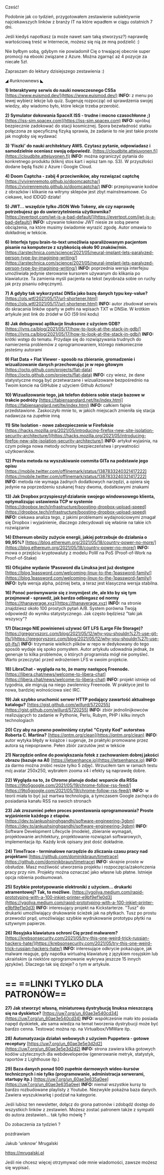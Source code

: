 Cześć!

Podobnie jak co tydzień, przygotowałem zestawienie subiektywnie najciekawszych linków z branży IT na które wpadłem w ciągu ostatnich 7 dni.

Jeśli kiedyś napotkasz (a może nawet sam taką stworzysz?) naprawdę wartościową treść w Internecie, możesz się nią ze mną podzielić :)

Nie byłbym sobą, gdybym nie powiadomił Cię o trwającej obecnie super promocji na ebooki związane z Azure. Można zgarnąć aż 4 pozycje za niecałe 5zł.

 

Zapraszam do lektury dzisiejszego zestawienia :)

 

◢ #unknownews ◣


**1) Interaktywny serwis do nauki nowoczesnego CSSa**
[https://www.euismod.dev/](https://www.euismod.dev/)
**INFO:** z menu po lewej wybierz lekcje lub quiz. Sugeruję rozpocząć od sprawdzenia swojej wiedzy, aby wiadomo było, które lekcje trzeba przerobić.


**2) Symulator dokowania SpaceX ISS - trudne i mocno czasochłonne ;)**
[https://iss-sim.spacex.com](https://iss-sim.spacex.com)
**INFO:** spróbuj bezpiecznie zadokować do stacji kosmicznej. Spora bezwładność statku połączona ze specyficzną fizyką sprawia, że zadanie to nie jest takie proste jak mogłoby się wydawać


**3) 'Fiszki' do nauki architektury AWS. Czytasz pytanie, odpowiadasz i samodzielnie oceniasz swoją odpowiedź.**
[https://cloudbite.attejuvonen.fi](https://cloudbite.attejuvonen.fi)
**INFO:** można ograniczyć pytania do konkretnego produktu (kliknij stos kart i wpisz tam np. S3). W przyszłości dodane będą fiszki z Azure i Google Cloud.


**4) Doom Captcha - zabij 4 przeciwników, aby rozwiązać captchę**
[https://vivirenremoto.github.io/doomcaptcha/](https://vivirenremoto.github.io/doomcaptcha/)
**INFO:** przepisywanie kodów z obrazków i klikanie na witryny sklepów jest zbyt mainstreamowe. Co ciekawe, kod IDDQD działa!


**5) JWT... wszędzie tylko JSON Web Tokeny, ale czy naprawdę potrzebujesz go do uwierzytelnienia użytkownika?**
[https://evertpot.com/jwt-is-a-bad-default/](https://evertpot.com/jwt-is-a-bad-default/)
**INFO:** używanie tokenów JWT niesie ze sobą pewne obciążenia, na które musimy świadomie wyrazić zgodę. Autor omawia to dokładniej w tekście.


**6) Interfejs typu brain-to-text umożliwia sparaliżowanym pacjentom pisanie na komputerze z szybkością około 90 znaków/min.**
[https://arstechnica.com/science/2021/05/neural-implant-lets-paralyzed-person-type-by-imagining-writing/](https://arstechnica.com/science/2021/05/neural-implant-lets-paralyzed-person-type-by-imagining-writing/)
**INFO:** poprzednia wersja interfejsu umożliwiała jedynie sterowanie kursorem używanym do klikania po klawiaturze. Ta zamienia myśli pacjenta na tekst (wyobraża sobie on ruchy jak przy pisaniu odręcznym).


**7) A gdyby tak wykorzystać DNSa jako bazę danych typu key-value?**
[https://ols.wtf/2021/05/17/url-shortener.html](https://ols.wtf/2021/05/17/url-shortener.html)
**INFO:** autor zbudował serwis do skracania linków oparty w pełni na wpisach TXT w DNSie. W krótkim artykule jest link do źródeł w GO (59 linii kodu)


**8) Jak debugować aplikacje linuksowe z użyciem GDB?**
[https://jvns.ca/blog/2021/05/17/how-to-look-at-the-stack-in-gdb/](https://jvns.ca/blog/2021/05/17/how-to-look-at-the-stack-in-gdb/)
**INFO:** krótki wstęp do tematu. Przydaje się do rozwiązywania trudnych do namierzenia problemów z oprogramowaniem, którego niekoniecznie jesteśmy autorami


**9) Flat Data + Flat Viewer - sposób na zbieranie, gromadzenie i wizualizowanie danych przechowując je w repo gitowym**
[https://octo.github.com/projects/flat-data](https://octo.github.com/projects/flat-data)
**INFO:** czy wiesz, że dane statystyczne mogą być przetwarzane i wizualizowane bezpośrednio na Twoim koncie na GitHubie z użyciem Github Actions?


**10) Wizualizowanie tego, jak telefon dobiera sobie stacje bazowe w trakcie podróży**
[https://fabiensanglard.net/lte/index.html](https://fabiensanglard.net/lte/index.html)
**INFO:** całkiem fajnie przedstawione. Zaskoczyło mnie to, w jakich miejscach zmieniła się stacja nadawcza na zupełnie inną


**11) Site Isolation - nowe zabezpieczenie w Firefoksie**
[https://hacks.mozilla.org/2021/05/introducing-firefox-new-site-isolation-security-architecture/](https://hacks.mozilla.org/2021/05/introducing-firefox-new-site-isolation-security-architecture/)
**INFO:** artykuł wyjaśnia, na czym polega nowa metody ochrony bezpieczeństwa i prywatności użytkowników.


**12) Prosta metoda na wyszukiwanie commita GITa na podstawie jego opisu**
[https://mobile.twitter.com/offlinemark/status/1387833240321417222](https://mobile.twitter.com/offlinemark/status/1387833240321417222)
**INFO:** metoda nie wymaga żadnych dodatkowych narzędzi, a opiera się jedynie na poprzedzeniu szukanej frazy dwoma, dodatkowymi znakami


**13) Jak Dropbox przyspieszył działanie swojego windowsowego klienta, optymalizując ustawienia TCP w systemie**
[https://dropbox.tech/infrastructure/boosting-dropbox-upload-speed](https://dropbox.tech/infrastructure/boosting-dropbox-upload-speed)
**INFO:** ciekawa analiza tego, z jakimi problemami wydajnościowymi zmagał się Dropbox i wyjaśnienie, dlaczego zdecydowali się właśnie na takie ich rozwiązanie


**14) Ethereum obniży zużycie energii, jakiej potrzebuje do działania o 99,95%?**
[https://blog.ethereum.org/2021/05/18/country-power-no-more/](https://blog.ethereum.org/2021/05/18/country-power-no-more/)
**INFO:** mowa o przejściu kryptowaluty z modelu PoW na PoS (Proof-of-Work na Proof-of-Stake)


**15) Oficjalne wydanie 1Password dla Linuksa jest już dostępne**
[https://blog.1password.com/welcoming-linux-to-the-1password-family/](https://blog.1password.com/welcoming-linux-to-the-1password-family/)
**INFO:** była wersja alpha, później beta, a teraz jest klasyczna wersja stabilna.


**16) Ponoć porównywanie się z innymijest złe, ale kto by się tym przejmował - sprawdź, jak bardzo odbiegasz od normy**
[https://thanaverage.xyz](https://thanaverage.xyz)
**INFO:** na stronie znajdziesz około 100 prostych pytań A/B. System porówna Twoją odpowiedź do wyniku statystycznego. Jak często będziesz "taki jak wszyscy"?


**17) Dlaczego NIE powinieneś używać GIT LFS (Large File Storage)?**
[https://gregoryszorc.com/blog/2021/05/12/why-you-shouldn%27t-use-git-lfs/](https://gregoryszorc.com/blog/2021/05/12/why-you-shouldn%27t-use-git-lfs/)
**INFO:** trzymanie wielkich plików w repo w dedykowany do tego sposób wydaje się spoko pomysłem. Autor artykułu udowadnia jednak, że generuje to kilka problemów, o których programista mógł nie pomyśleć. Warto przeczytać przed wdrożeniem LFS w swoim projekcie.


**18) LibraChat - wygląda na to, że mamy następcę Freenode.**
[https://libera.chat/news/welcome-to-libera-chat](https://libera.chat/news/welcome-to-libera-chat)
**INFO:** projekt istnieje od tygodnia, ale migrują na niego zwolennicy Freenode. W praktyce jest to nowa, bardziej wolnościowa sieć IRC.


**19) Jak szybko uruchomić serwer HTTP podający zawartość aktualnego katalogu?**
[https://gist.github.com/willurd/5720255](https://gist.github.com/willurd/5720255)
**INFO:** zbiór jednolinijkowców realizujących to zadanie w Pythonie, Perlu, Rubym, PHP i kilku innych technologiach


**20) Czy aby na pewno powinniśmy czytać "Czysty Kod" autorstwa Roberta C. Martina?**
[https://qntm.org/clean](https://qntm.org/clean)
**INFO:** autor wytyka błędy w książce i sugeruje, że praktyki promowane przez autora są niepoprawne. Pełen zbiór zarzutów jest w tekście


**21) Narzędzie online do powiększania fotek z zachowaniem dobrej jakości obrazu (bazuje na AI)**
[https://letsenhance.io](https://letsenhance.io)
**INFO:** za darmo można zrobić resize tylko 5 zdjęć. Wrzuciłem tam w ramach testu mój avatar 250x250, wybrałem zooma x4 i efekty są naprawdę dobre.


**22) Wygląda na to, że Chrome planuje dodać wsparcie dla RSSa**
[https://9to5google.com/2021/05/19/chrome-follow-rss-feed/](https://9to5google.com/2021/05/19/chrome-follow-rss-feed/)
**INFO:** w teorii miała to być już martwa technologia, a tymczasem Google zachęca do posiadania kanału RSS na swoich stronach


**23) Jak zrozumieć pełen proces powstawania oprogramowania? Proste wyjaśnienie każdego z etapów.**
[https://dev.to/ankushsinghgandhi/software-engineering-3gbm](https://dev.to/ankushsinghgandhi/software-engineering-3gbm)
**INFO:** Software Development Lifecycle (modele), zbieranie wymagań, projektowanie architektury, projektowanie rozwiązań softwarowych, implementacja itp. Każdy krok opisany jest dość dokładnie.


**24) TimeTrace - terminalowe narzędzie do zliczania czasu pracy nad projektami**
[https://github.com/dominikbraun/timetrace](https://github.com/dominikbraun/timetrace)
**INFO:** skrajnie proste w obsłudze. Masz możliwość utworzenia projektu i rozpoczęcia/zakończenia pracy przy nim. Projekty można oznaczać jako własne lub płatne. Istnieje opcja robienia podsumowań.


**25) Szybkie prototypowanie elektroniki z użyciem... drukarki atramentowej? Tak, to możliwe.**
[https://ygoliya.medium.com/rapid-prototyping-with-a-100-inkjet-printer-e9bf9ef1e0d3](https://ygoliya.medium.com/rapid-prototyping-with-a-100-inkjet-printer-e9bf9ef1e0d3)
**INFO:** interesujący projekt na Kickstarterze. "Tusz" do drukarki umożliwiający drukowanie ścieżek jak na płytkach. Tusz po prostu przewodzi prąd, umożliwiając szybkie wydrukowanie prototypu płytki na sztywnym papierze.


**26) Rosyjska klawiatura ochroni Cię przed malwarem?**
[https://krebsonsecurity.com/2021/05/try-this-one-weird-trick-russian-hackers-hate/](https://krebsonsecurity.com/2021/05/try-this-one-weird-trick-russian-hackers-hate/)
**INFO:** interesujące odkrycie pokazujące, jak malware reaguje, gdy napotka wirtualną klawiaturę z językiem rosyjskim lub ukraińskim (a niektóre oprogramowanie wykrywa jeszcze 15 innych języków). Dlaczego tak się dzieje? o tym w artykule.


== **==LINKI TYLKO DLA PATRONÓW==**
 ==

**27) Jak stworzyć własną, miniaturową dystrybucję linuksa mieszczącą się na dyskietce?**
[https://uw7.org/un_60ae3e540cd34](https://uw7.org/un_60ae3e540cd34)
**INFO:** współcześnie mało kto posiada napęd dyskietek, ale sama wiedza na temat tworzenia dystrybucji może być bardzo cenna. Testować można np. na Virtualbox/VMWare itp.


**28) Automatyzacja działań webowych z użyciem Puppetera - gotowe receptury**
[https://uw7.org/un_60ae3e5e3d2d2](https://uw7.org/un_60ae3e5e3d2d2)
**INFO:** strona zawiera kilka gotowych kodów użytecznych dla webdeveloperów (generowanie metryk, statystyk, raportów z Lighthouse itp.)


**29) Baza danych ponad 500 zupełnie darmowych wideo-kursów technicznych i nie tylko (programowanie, administracja serwerami, startupy itp.)**
[https://uw7.org/un_60ae3e635a0ee](https://uw7.org/un_60ae3e635a0ee)
**INFO:** niemal wszystkie kursy to bardzo rozbudowane playlisty z Youtube. Niezwykle pokaźna baza danych. Zawiera wyszukiwarkę i podział na kategorie.


 

Jeśli lubisz ten newsletter, dołącz do grona patronów i zdobądź dostęp do wszystkich linków z zestawień.
Możesz zostać patronem także z sympatii do autora zestawień... tak tylko mówię ?

 

Do zobaczenia za tydzień ? 

 
pozdrawiam

Jakub 'unknow' Mrugalski

https://mrugalski.pl

 
Jeśli nie chcesz więcej otrzymywać ode mnie wiadomości, zawsze możesz się wypisać.
